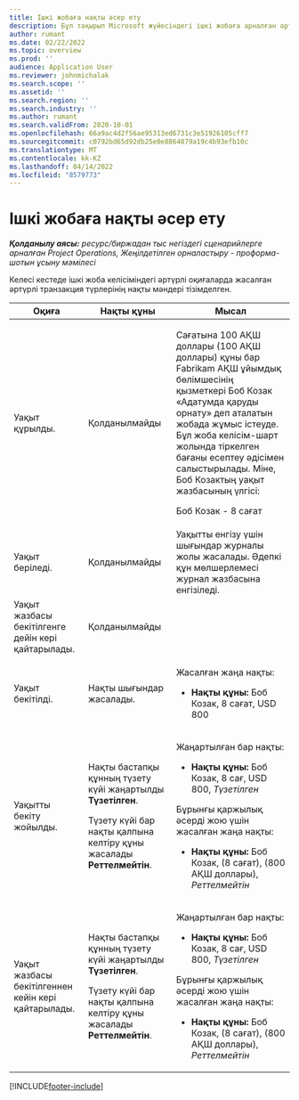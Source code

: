 ```yaml
---
title: Ішкі жобаға нақты әсер ету
description: Бұл тақырып Microsoft жүйесіндегі ішкі жобаға арналған әртүрлі оқиғалардағы Actuals кестесіне әсер ету туралы ақпаратты береді Dynamics 365 Project Operations.
author: rumant
ms.date: 02/22/2022
ms.topic: overview
ms.prod: ''
audience: Application User
ms.reviewer: johnmichalak
ms.search.scope: ''
ms.assetid: ''
ms.search.region: ''
ms.search.industry: ''
ms.author: rumant
ms.search.validFrom: 2020-10-01
ms.openlocfilehash: 66a9ac4d2f56ae95313ed6731c3e51926105cff7
ms.sourcegitcommit: c0792bd65d92db25e0e8864879a19c4b93efb10c
ms.translationtype: MT
ms.contentlocale: kk-KZ
ms.lasthandoff: 04/14/2022
ms.locfileid: "8579773"
---
```

# <a name="actuals-impact-for-an-internal-project"></a>Ішкі жобаға нақты әсер ету

_**Қолданылу аясы:** ресурс/биржадан тыс негіздегі сценарийлерге арналған Project Operations, Жеңілдетілген орналастыру - проформа-шотын ұсыну мәмілесі_

Келесі кестеде ішкі жоба келісіміндегі әртүрлі оқиғаларда жасалған әртүрлі транзакция түрлерінің нақты мәндері тізімделген.

| Оқиға | Нақты құны | Мысал |
|---|---|---|
| Уақыт құрылды. | Қолданылмайды | <p>Сағатына 100 АҚШ доллары (100 АҚШ доллары) құны бар Fabrikam АҚШ ұйымдық бөлімшесінің қызметкері Боб Козак «Адатумда қаруды орнату» деп аталатын жобада жұмыс істеуде. Бұл жоба келісім-шарт жолында тіркелген бағаны есептеу әдісімен салыстырылады. Міне, Боб Козактың уақыт жазбасының үлгісі:</p><p>Боб Козак - 8 сағат</p> |
| Уақыт беріледі. | Қолданылмайды | Уақытты енгізу үшін шығындар журналы жолы жасалады. Әдепкі құн мөлшерлемесі журнал жазбасына енгізіледі. |
| Уақыт жазбасы бекітілгенге дейін кері қайтарылады. | Қолданылмайды | |
| Уақыт бекітілді. | Нақты шығындар жасалады. | <p>Жасалған жаңа нақты:</p><ul><li>**Нақты құны:** Боб Козак, 8 сағат, USD 800</li></ul> |
| Уақытты бекіту жойылды. | <p>Нақты бастапқы құнның түзету күйі жаңартылды **Түзетілген**.</p><p>Түзету күйі бар нақты қалпына келтіру құны жасалады **Реттелмейтін**.</p> | <p>Жаңартылған бар нақты:</p><ul><li>**Нақты құны:** Боб Козак, 8 сағ, USD 800, *Түзетілген*</li></ul><p>Бұрынғы қаржылық әсерді жою үшін жасалған жаңа нақты:</p><ul><li>**Нақты құны:** Боб Козак, (8 сағат), (800 АҚШ доллары), *Реттелмейтін*</li></ul> |
| Уақыт жазбасы бекітілгеннен кейін кері қайтарылады. | <p>Нақты бастапқы құнның түзету күйі жаңартылды **Түзетілген**.</p><p>Түзету күйі бар нақты қалпына келтіру құны жасалады **Реттелмейтін**.</p> | <p>Жаңартылған бар нақты:</p><ul><li>**Нақты құны:** Боб Козак, 8 сағ, USD 800, *Түзетілген*</li></ul><p>Бұрынғы қаржылық әсерді жою үшін жасалған жаңа нақты:</p><ul><li>**Нақты құны:** Боб Козак, (8 сағат), (800 АҚШ доллары), *Реттелмейтін*</li></ul> |

[!INCLUDE[footer-include](../includes/footer-banner.md)]
